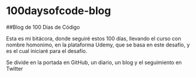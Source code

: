 # 100daysofcode-blog

##Blog de 100 Días de Código

Esta es mi bitácora, donde seguiré estos 100 días, llevando el curso con nombre homonimo, en la plataforma Udemy, que se basa en este desafío, y es el cual iniciaré para el desafío.

Se divide en la portada en GitHub, un diario, un blog y el seguimiento en Twitter

